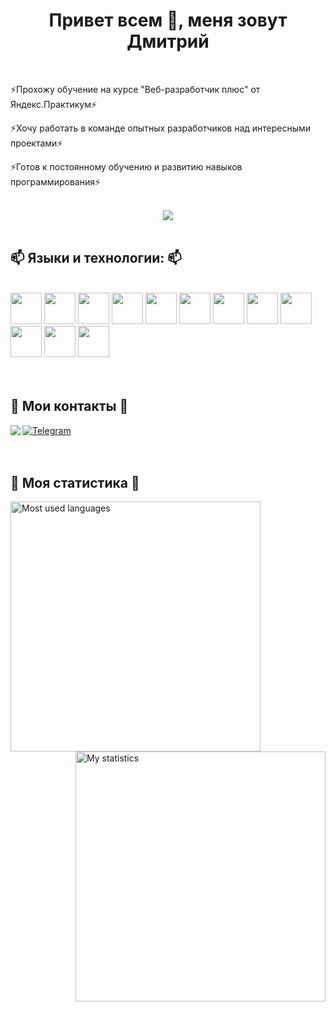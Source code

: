 <h1 align="center"> Привет всем 👋, меня зовут Дмитрий</h1></br>
<p align="left">⚡Прохожу обучение на курсе "Веб-разработчик плюс" от Яндекс.Практикум⚡</p>
<p align="left">⚡Хочу работать в команде опытных разработчиков над интересными проектами⚡</p>
<p align="left">⚡Готов к постоянному обучению и развитию навыков программирования⚡</p></br>
<div align="center">
  <img src="https://readme-typing-svg.demolab.com?font=Fira+Code&size=30&pause=1000&center=true&width=700&height=70&lines=IF+IT+WORKS%2C+DON'T+TOUCH+IT">
</div></br>
<h2 align="left">📫 Языки и технологии: 📫</h2></br>
<div align="left">
  <img src="https://cdn.jsdelivr.net/gh/devicons/devicon/icons/html5/html5-plain-wordmark.svg" wigth="50" height="50"/>
  <img src="https://cdn.jsdelivr.net/gh/devicons/devicon/icons/css3/css3-plain-wordmark.svg" wigth="50" height="50"/>
  <img src="https://cdn.jsdelivr.net/gh/devicons/devicon/icons/javascript/javascript-plain.svg" wigth="50" height="50"/>
  <img src="https://cdn.jsdelivr.net/gh/devicons/devicon/icons/typescript/typescript-original.svg" wigth="50" height="50"/>
  <img src="https://cdn.jsdelivr.net/gh/devicons/devicon/icons/figma/figma-original.svg" wigth="50" height="50"/>
  <img src="https://cdn.jsdelivr.net/gh/devicons/devicon/icons/git/git-plain.svg" wigth="50" height="50"/>
  <img src="https://cdn.jsdelivr.net/gh/devicons/devicon/icons/react/react-original-wordmark.svg" wigth="50" height="50"/>
  <img src="https://cdn.jsdelivr.net/gh/devicons/devicon/icons/webpack/webpack-original.svg" wigth="50" height="50"/>
  <img src="https://cdn.jsdelivr.net/gh/devicons/devicon/icons/redux/redux-original.svg" wigth="50" height="50"/> 
  <img src="https://cdn.jsdelivr.net/gh/devicons/devicon/icons/nodejs/nodejs-original-wordmark.svg" wigth="50" height="50"/> 
  <img src="https://cdn.jsdelivr.net/gh/devicons/devicon/icons/vscode/vscode-original-wordmark.svg" wigth="50" height="50"/> 
  <img src="https://cdn.jsdelivr.net/gh/devicons/devicon/icons/npm/npm-original-wordmark.svg" wigth="50" height="50"/> 
</div></br></br>
<section>
  <h2 align="left">🔭 Мои контакты 🔭</h2>
  <div align="left">
    <a href="lupus585.df@gmail.com">
      <img align="left" src="https://img.shields.io/badge/Gmail-D14836?style=for-the-badge&logo=gmail&logoColor=white">      
    </a>
    <a href="https://t.me/Dmitriy_Ferafontov">
      <img align="center" src="https://img.shields.io/badge/Telegram-2CA5E0?style=for-the-badge&logo=telegram&logoColor=white" alt="Telegram">
    </a>
  </div>
</section></br></br>
<h2>💬 Моя статистика 💬</h2>
<section>
  <div>
    <img align="left" src="http://github-profile-summary-cards.vercel.app/api/cards/repos-per-language?username=DmitriyFFF&theme=github" width="400" alt="Most used languages">
  </div>  
  <div>
    <img align="right" src="http://github-profile-summary-cards.vercel.app/api/cards/stats?username=DmitriyFFF&theme=github" width="400" alt="My statistics">
  </div>
  <div>
</section>





  



<!--
**DmitriyFFF/DmitriyFFF** is a ✨ _special_ ✨ repository because its `README.md` (this file) appears on your GitHub profile.

Here are some ideas to get you started:

- 🔭 I’m currently working on ...
- 🌱 I’m currently learning ...
- 👯 I’m looking to collaborate on ...
- 🤔 I’m looking for help with ...
- 💬 Ask me about ...
- 📫 How to reach me: ...
- 😄 Pronouns: ...
- ⚡ Fun fact: ...
-->
